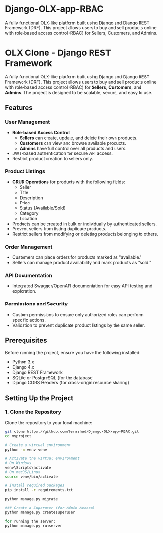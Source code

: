 # Django-OLX-app-RBAC
A fully functional OLX-like platform built using Django and Django REST Framework (DRF). This project allows users to buy and sell products online with role-based access control (RBAC) for Sellers, Customers, and Admins. 


# OLX Clone - Django REST Framework

A fully functional OLX-like platform built using Django and Django REST Framework (DRF). This project allows users to buy and sell products online with role-based access control (RBAC) for **Sellers**, **Customers**, and **Admins**. The project is designed to be scalable, secure, and easy to use.

## Features

### User Management
- **Role-based Access Control**:
  - **Sellers** can create, update, and delete their own products.
  - **Customers** can view and browse available products.
  - **Admins** have full control over all products and users.
- JWT-based authentication for secure API access.
- Restrict product creation to sellers only.

### Product Listings
- **CRUD Operations** for products with the following fields:
  - Seller
  - Title
  - Description
  - Price
  - Status (Available/Sold)
  - Category
  - Location
- Products can be created in bulk or individually by authenticated sellers.
- Prevent sellers from listing duplicate products.
- Restrict sellers from modifying or deleting products belonging to others.

### Order Management
- Customers can place orders for products marked as "available."
- Sellers can manage product availability and mark products as "sold."

### API Documentation
- Integrated Swagger/OpenAPI documentation for easy API testing and exploration.

### Permissions and Security
- Custom permissions to ensure only authorized roles can perform specific actions.
- Validation to prevent duplicate product listings by the same seller.


## Prerequisites

Before running the project, ensure you have the following installed:

- Python 3.x
- Django 4.x
- Django REST Framework
- SQLite or PostgreSQL (for the database)
- Django CORS Headers (for cross-origin resource sharing)

## Setting Up the Project

### 1. Clone the Repository

Clone the repository to your local machine:

```bash
git clone https://github.com/bsrashad/Django-OLX-app-RBAC.git
cd myproject

# Create a virtual environment
python -m venv venv

# Activate the virtual environment
# On Windows
venv\Scripts\activate
# On macOS/Linux
source venv/bin/activate

# Install required packages
pip install -r requirements.txt

python manage.py migrate

### Create a Superuser (for Admin Access)
python manage.py createsuperuser

for running the server:
python manage.py runserver
